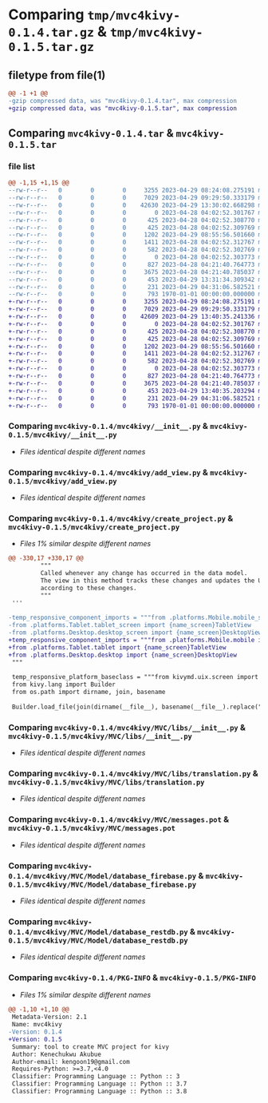 # Comparing `tmp/mvc4kivy-0.1.4.tar.gz` & `tmp/mvc4kivy-0.1.5.tar.gz`

## filetype from file(1)

```diff
@@ -1 +1 @@
-gzip compressed data, was "mvc4kivy-0.1.4.tar", max compression
+gzip compressed data, was "mvc4kivy-0.1.5.tar", max compression
```

## Comparing `mvc4kivy-0.1.4.tar` & `mvc4kivy-0.1.5.tar`

### file list

```diff
@@ -1,15 +1,15 @@
--rw-r--r--   0        0        0     3255 2023-04-29 08:24:08.275191 mvc4kivy-0.1.4/mvc4kivy/__init__.py
--rw-r--r--   0        0        0     7029 2023-04-29 09:29:50.333179 mvc4kivy-0.1.4/mvc4kivy/add_view.py
--rw-r--r--   0        0        0    42630 2023-04-29 13:30:02.668298 mvc4kivy-0.1.4/mvc4kivy/create_project.py
--rw-r--r--   0        0        0        0 2023-04-28 04:02:52.301767 mvc4kivy-0.1.4/mvc4kivy/MVC/__init__.py
--rw-r--r--   0        0        0      425 2023-04-28 04:02:52.308770 mvc4kivy-0.1.4/mvc4kivy/MVC/data/locales/po/en.po
--rw-r--r--   0        0        0      425 2023-04-28 04:02:52.309769 mvc4kivy-0.1.4/mvc4kivy/MVC/data/locales/po/ru.po
--rw-r--r--   0        0        0     1202 2023-04-29 08:55:56.501660 mvc4kivy-0.1.4/mvc4kivy/MVC/libs/__init__.py
--rw-r--r--   0        0        0     1411 2023-04-28 04:02:52.312767 mvc4kivy-0.1.4/mvc4kivy/MVC/libs/translation.py
--rw-r--r--   0        0        0      582 2023-04-28 04:02:52.302769 mvc4kivy-0.1.4/mvc4kivy/MVC/messages.pot
--rw-r--r--   0        0        0        0 2023-04-28 04:02:52.303773 mvc4kivy-0.1.4/mvc4kivy/MVC/Model/__init__.py
--rw-r--r--   0        0        0      827 2023-04-28 04:21:40.764773 mvc4kivy-0.1.4/mvc4kivy/MVC/Model/database_firebase.py
--rw-r--r--   0        0        0     3675 2023-04-28 04:21:40.785037 mvc4kivy-0.1.4/mvc4kivy/MVC/Model/database_restdb.py
--rw-r--r--   0        0        0      453 2023-04-29 13:31:34.309342 mvc4kivy-0.1.4/pyproject.toml
--rw-r--r--   0        0        0      231 2023-04-29 04:31:06.582521 mvc4kivy-0.1.4/README.md
--rw-r--r--   0        0        0      793 1970-01-01 00:00:00.000000 mvc4kivy-0.1.4/PKG-INFO
+-rw-r--r--   0        0        0     3255 2023-04-29 08:24:08.275191 mvc4kivy-0.1.5/mvc4kivy/__init__.py
+-rw-r--r--   0        0        0     7029 2023-04-29 09:29:50.333179 mvc4kivy-0.1.5/mvc4kivy/add_view.py
+-rw-r--r--   0        0        0    42609 2023-04-29 13:40:35.241336 mvc4kivy-0.1.5/mvc4kivy/create_project.py
+-rw-r--r--   0        0        0        0 2023-04-28 04:02:52.301767 mvc4kivy-0.1.5/mvc4kivy/MVC/__init__.py
+-rw-r--r--   0        0        0      425 2023-04-28 04:02:52.308770 mvc4kivy-0.1.5/mvc4kivy/MVC/data/locales/po/en.po
+-rw-r--r--   0        0        0      425 2023-04-28 04:02:52.309769 mvc4kivy-0.1.5/mvc4kivy/MVC/data/locales/po/ru.po
+-rw-r--r--   0        0        0     1202 2023-04-29 08:55:56.501660 mvc4kivy-0.1.5/mvc4kivy/MVC/libs/__init__.py
+-rw-r--r--   0        0        0     1411 2023-04-28 04:02:52.312767 mvc4kivy-0.1.5/mvc4kivy/MVC/libs/translation.py
+-rw-r--r--   0        0        0      582 2023-04-28 04:02:52.302769 mvc4kivy-0.1.5/mvc4kivy/MVC/messages.pot
+-rw-r--r--   0        0        0        0 2023-04-28 04:02:52.303773 mvc4kivy-0.1.5/mvc4kivy/MVC/Model/__init__.py
+-rw-r--r--   0        0        0      827 2023-04-28 04:21:40.764773 mvc4kivy-0.1.5/mvc4kivy/MVC/Model/database_firebase.py
+-rw-r--r--   0        0        0     3675 2023-04-28 04:21:40.785037 mvc4kivy-0.1.5/mvc4kivy/MVC/Model/database_restdb.py
+-rw-r--r--   0        0        0      453 2023-04-29 13:40:35.203294 mvc4kivy-0.1.5/pyproject.toml
+-rw-r--r--   0        0        0      231 2023-04-29 04:31:06.582521 mvc4kivy-0.1.5/README.md
+-rw-r--r--   0        0        0      793 1970-01-01 00:00:00.000000 mvc4kivy-0.1.5/PKG-INFO
```

### Comparing `mvc4kivy-0.1.4/mvc4kivy/__init__.py` & `mvc4kivy-0.1.5/mvc4kivy/__init__.py`

 * *Files identical despite different names*

### Comparing `mvc4kivy-0.1.4/mvc4kivy/add_view.py` & `mvc4kivy-0.1.5/mvc4kivy/add_view.py`

 * *Files identical despite different names*

### Comparing `mvc4kivy-0.1.4/mvc4kivy/create_project.py` & `mvc4kivy-0.1.5/mvc4kivy/create_project.py`

 * *Files 1% similar despite different names*

```diff
@@ -330,17 +330,17 @@
         """
         Called whenever any change has occurred in the data model.
         The view in this method tracks these changes and updates the UI
         according to these changes.
         """
 '''
 
-temp_responsive_component_imports = """from .platforms.Mobile.mobile_screen import {name_screen}MobileView
-from .platforms.Tablet.tablet_screen import {name_screen}TabletView
-from .platforms.Desktop.desktop_screen import {name_screen}DesktopView
+temp_responsive_component_imports = """from .platforms.Mobile.mobile import {name_screen}MobileView
+from .platforms.Tablet.tablet import {name_screen}TabletView
+from .platforms.Desktop.desktop import {name_screen}DesktopView
 """
 
 temp_responsive_platform_baseclass = """from kivymd.uix.screen import MDScreen
 from kivy.lang import Builder
 from os.path import dirname, join, basename
 
 Builder.load_file(join(dirname(__file__), basename(__file__).replace(".py", ".kv")))
```

### Comparing `mvc4kivy-0.1.4/mvc4kivy/MVC/libs/__init__.py` & `mvc4kivy-0.1.5/mvc4kivy/MVC/libs/__init__.py`

 * *Files identical despite different names*

### Comparing `mvc4kivy-0.1.4/mvc4kivy/MVC/libs/translation.py` & `mvc4kivy-0.1.5/mvc4kivy/MVC/libs/translation.py`

 * *Files identical despite different names*

### Comparing `mvc4kivy-0.1.4/mvc4kivy/MVC/messages.pot` & `mvc4kivy-0.1.5/mvc4kivy/MVC/messages.pot`

 * *Files identical despite different names*

### Comparing `mvc4kivy-0.1.4/mvc4kivy/MVC/Model/database_firebase.py` & `mvc4kivy-0.1.5/mvc4kivy/MVC/Model/database_firebase.py`

 * *Files identical despite different names*

### Comparing `mvc4kivy-0.1.4/mvc4kivy/MVC/Model/database_restdb.py` & `mvc4kivy-0.1.5/mvc4kivy/MVC/Model/database_restdb.py`

 * *Files identical despite different names*

### Comparing `mvc4kivy-0.1.4/PKG-INFO` & `mvc4kivy-0.1.5/PKG-INFO`

 * *Files 1% similar despite different names*

```diff
@@ -1,10 +1,10 @@
 Metadata-Version: 2.1
 Name: mvc4kivy
-Version: 0.1.4
+Version: 0.1.5
 Summary: tool to create MVC project for kivy
 Author: Kenechukwu Akubue
 Author-email: kengoon19@gmail.com
 Requires-Python: >=3.7,<4.0
 Classifier: Programming Language :: Python :: 3
 Classifier: Programming Language :: Python :: 3.7
 Classifier: Programming Language :: Python :: 3.8
```

